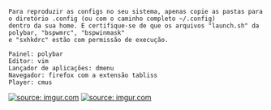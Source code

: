
```
Para reproduzir as configs no seu sistema, apenas copie as pastas para o diretório .config (ou com o caminho completo ~/.config) 
dentro da sua home. E certifique-se de que os arquivos "launch.sh" da polybar, "bspwmrc", "bspwinmask" 
e "sxhkdrc" estão com permissão de execução.
```

```
Painel: polybar
Editor: vim
Lançador de aplicações: dmenu
Navegador: firefox com a extensão tabliss
Player: cmus
```

<a href="https://imgur.com/Jr3nyBc"><img src="https://i.imgur.com/Jr3nyBc.png" title="source: imgur.com" /></a>
<a href="https://imgur.com/YuQzuYI"><img src="https://i.imgur.com/YuQzuYI.png" title="source: imgur.com" /></a>
